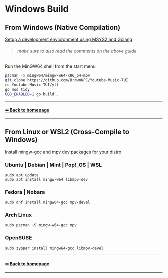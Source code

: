 # Windows Build

## From Windows (Native Compilation)

[Setup a development envioronment using MSYS2 and Golang](https://gist.github.com/glycerine/355121fc4cc525b81d057d3882673531)
> ###### make sure to also read the comments on the above guide

Run the MinGW64 shell from the start menu
```bash
pacman -S mingw64/mingw-w64-x86_64-mpv
git clone https://github.com/BrownNPC/Youtube-Music-TUI
cd Youtube-Music-TUI/ytt
go mod tidy
CGO_ENABLED=1 go build .
```
---
#### [⬅ Back to homepage](https://github.com/BrownNPC/Youtube-Music-TUI/?tab=readme-ov-file#features-)
---


## From Linux or WSL2 (Cross-Compile to Windows)

Install mingw-gcc and mpv dev packages for your distro

### Ubuntu | Debian  | Mint | Pop!_OS | WSL
```
sudo apt update
sudo apt install mingw-w64 libmpv-dev
```
### Fedora | Nobara
```
sudo dnf install mingw64-gcc mpv-devel
```
### Arch Linux
```
sudo pacman -S mingw-w64-gcc mpv
```
### OpenSUSE
```
sudo zypper install mingw64-gcc libmpv-devel
```




---
#### [⬅ Back to homepage](https://github.com/BrownNPC/Youtube-Music-TUI/?tab=readme-ov-file#features-)
---